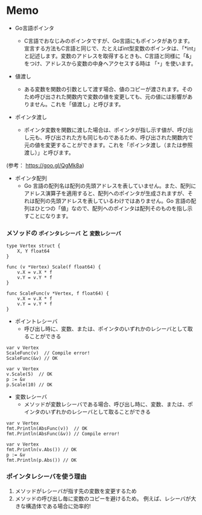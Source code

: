 
# Memo

- Go言語ポインタ
  - C言語でおなじみのポインタですが、Go言語にもポインタがあります。 宣言する方法もC言語と同じで、たとえばint型変数のポインタは、「*int」と記述します。変数のアドレスを取得するときも、C言語と同様に「&」をつけ、アドレスから変数の中身へアクセスする時は 「`*`」を使います。

- 値渡し
  - ある変数を関数の引数として渡す場合、値のコピーが渡されます。そのため呼び出された関数内で変数の値を変更しても、元の値には影響がありません。これを「値渡し」と呼びます。  
- ポインタ渡し
  - ポインタ変数を関数に渡した場合は、ポインタが指し示す値が、呼び出し元も、呼び出された方も同じものであるため、呼び出された関数内で元の値を変更することができます。これを「ポインタ渡し（または参照渡し）」と呼びます。

(参考： https://goo.gl/QgMk8a)


- ポインタ配列
  - Go 言語の配列名は配列の先頭アドレスを表していません。また、配列にアドレス演算子を適用すると、配列へのポインタが生成されますが、それは配列の先頭アドレスを表しているわけではありません。Go 言語の配列はひとつの「値」なので、配列へのポインタは配列そのものを指し示すことになります。


### メソッドの `ポインタレシーバ` と `変数レシーバ`

```
type Vertex struct {
	X, Y float64
}

func (v *Vertex) Scale(f float64) {
	v.X = v.X * f
	v.Y = v.Y * f
}

func ScaleFunc(v *Vertex, f float64) {
	v.X = v.X * f
	v.Y = v.Y * f
}

```

- ポイントレシーバ
  - 呼び出し時に、変数、または、ポインタのいずれかのレシーバとして取ることができる

```
var v Vertex
ScaleFunc(v)  // Compile error!
ScaleFunc(&v) // OK

var v Vertex
v.Scale(5)  // OK
p := &v
p.Scale(10) // OK
```

- 変数レシーバ
  - メソッドが変数レシーバである場合、呼び出し時に、変数、または、ポインタのいずれかのレシーバとして取ることができる

```
var v Vertex
fmt.Println(AbsFunc(v))  // OK
fmt.Println(AbsFunc(&v)) // Compile error!

var v Vertex
fmt.Println(v.Abs()) // OK
p := &v
fmt.Println(p.Abs()) // OK
```

### ポインタレシーバを使う理由

1. メソッドがレシーバが指す先の変数を変更するため
2. メソッドの呼び出し毎に変数のコピーを避けるため。 例えば、レシーバが大きな構造体である場合に効率的!
